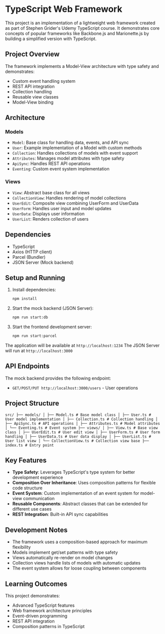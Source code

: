# TypeScript Web Framework

This project is an implementation of a lightweight web framework created as part of Stephen Grider's Udemy TypeScript course. It demonstrates core concepts of popular frameworks like Backbone.js and Marionette.js by building a simplified version with TypeScript.

## Project Overview

The framework implements a Model-View architecture with type safety and demonstrates:

- Custom event handling system
- REST API integration
- Collection handling
- Reusable view classes
- Model-View binding

## Architecture

### Models

- `Model`: Base class for handling data, events, and API sync
- `User`: Example implementation of a Model with custom methods
- `Collection`: Handles collections of models with event support
- `Attributes`: Manages model attributes with type safety
- `ApiSync`: Handles REST API operations
- `Eventing`: Custom event system implementation

### Views

- `View`: Abstract base class for all views
- `CollectionView`: Handles rendering of model collections
- `UserEdit`: Composite view combining UserForm and UserData
- `UserForm`: Handles user input and model updates
- `UserData`: Displays user information
- `UserList`: Renders collection of users

## Dependencies

- TypeScript
- Axios (HTTP client)
- Parcel (Bundler)
- JSON Server (Mock backend)

## Setup and Running

1. Install dependencies:

   ```bash
   npm install
   ```

2. Start the mock backend (JSON Server):

   ```bash
   npm run start:db
   ```

3. Start the frontend development server:
   ```bash
   npm run start:parcel
   ```

The application will be available at `http://localhost:1234`
The JSON Server will run at `http://localhost:3000`

## API Endpoints

The mock backend provides the following endpoint:

- `GET/POST/PUT http://localhost:3000/users` - User operations

## Project Structure

`src/
├── models/
│ ├── Model.ts # Base model class
│ ├── User.ts # User model implementation
│ ├── Collection.ts # Collection handling
│ ├── ApiSync.ts # API operations
│ ├── Attributes.ts # Model attributes
│ └── Eventing.ts # Event system
├── views/
│ ├── View.ts # Base view class
│ ├── UserEdit.ts # User edit view
│ ├── UserForm.ts # User form handling
│ ├── UserData.ts # User data display
│ ├── UserList.ts # User list view
│ └── CollectionView.ts # Collection view base
├── index.ts # Entry point`

## Key Features

- **Type Safety**: Leverages TypeScript's type system for better development experience
- **Composition Over Inheritance**: Uses composition patterns for flexible code structure
- **Event System**: Custom implementation of an event system for model-view communication
- **Reusable Components**: Abstract classes that can be extended for different use cases
- **REST Integration**: Built-in API sync capabilities

## Development Notes

- The framework uses a composition-based approach for maximum flexibility
- Models implement get/set patterns with type safety
- Views automatically re-render on model changes
- Collection views handle lists of models with automatic updates
- The event system allows for loose coupling between components

## Learning Outcomes

This project demonstrates:

- Advanced TypeScript features
- Web framework architecture principles
- Event-driven programming
- REST API integration
- Composition patterns in TypeScript
